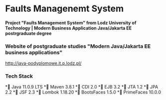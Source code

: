 # Faults Managenemt System

#### Project "Faults Management System" from Lodz University of Technology | Modern Business Application Java/Jakarta EE postrgraduate degree

### Website of postgraduate studies "Modern Java/Jakarta EE business applications"
http://java-podyplomowe.it.p.lodz.pl/

### Tech Stack
*🔶 Java 11.0.9 LTS
*🔶 Maven 3.8.1
*🔶 CDI 2.0
*🔶 EJB 3.2
*🔶 JTA 1.2
*🔶 JPA 2.2
*🔶 JSF 2.3
*🔶 Lombok 1.18.20
*🔶 BootsFaces 1.5.0
*🔶 PrimeFaces 10.0.0
